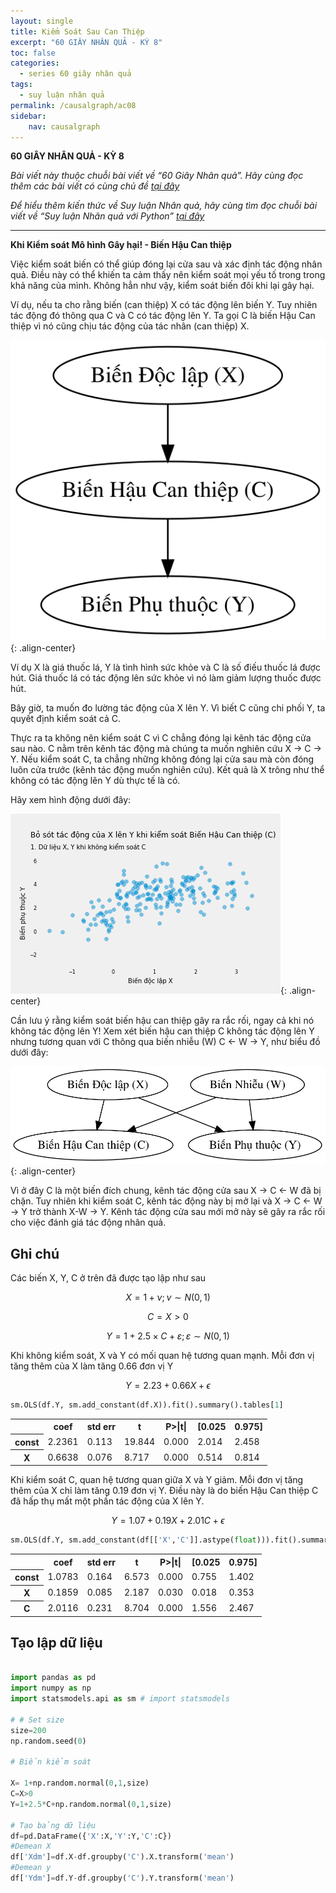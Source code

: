 ```yaml
---
layout: single
title: Kiểm Soát Sau Can Thiệp
excerpt: "60 GIÂY NHÂN QUẢ - KỲ 8"
toc: false
categories:
  - series 60 giây nhân quả
tags:
  - suy luận nhân quả
permalink: /causalgraph/ac08
sidebar:
    nav: causalgraph
---
```


**60 GIÂY NHÂN QUẢ - KỲ 8**

*Bài viết này thuộc chuỗi bài viết về “60 Giây Nhân quả”. Hãy cùng đọc thêm các bài viết có cùng chủ đề [tại đây](http://kinhtehocvohai.com/causalgraph/)*

*Để hiểu thêm kiến thức về Suy luận Nhân quả, hãy cùng tìm đọc chuỗi bài viết về “Suy luận Nhân quả với Python” [tại đây](http://kinhtehocvohai.com/pythoncausal/)*


-------

**Khi Kiểm soát Mô hình Gây hại! - Biến Hậu Can thiệp**

Việc kiểm soát biến có thể giúp đóng lại cửa sau và xác định tác động nhân quả. Điều này có thể khiến ta cảm thấy nên kiểm soát mọi yếu tố trong trong khả năng của mình. Không hẳn như vậy, kiểm soát biến đôi khi lại gây hại.

Ví dụ, nếu ta cho rằng biến (can thiệp) X có tác động lên biến Y. Tuy nhiên tác động đó thông qua C và C có tác động lên Y. Ta gọi C là biến Hậu Can thiệp vì nó cũng chịu tác động của tác nhân (can thiệp) X.

![image-center](/assets/images/animatedcausality/ac08/output_7_0.svg){: .align-center}

Ví dụ X là giá thuốc lá, Y là tình hình sức khỏe và C là số điếu thuốc lá được hút. Giá thuốc lá có tác động lên sức khỏe vì nó làm giảm lượng thuốc được hút.

Bây giờ,  ta muốn đo lường tác động của X lên Y. Vì biết C cũng chi phối Y, ta quyết định kiểm soát cả C.

Thực ra ta không nên kiểm soát C vì C chẳng đóng lại kênh tác động cửa sau nào. C nằm trên kênh tác động mà chúng ta muốn nghiên cứu X → C → Y. Nếu kiểm soát C, ta chẳng những không đóng lại cửa sau mà còn đóng luôn cửa trước (kênh tác động muốn nghiên cứu). Kết quả là X trông như thể không có tác động lên Y dù thực tế là có.

Hãy xem hình động dưới đây:

![image-center](/assets/images/animatedcausality/ac08/IV.gif){: .align-center}

Cần lưu ý rằng kiểm soát biến hậu can thiệp gây ra rắc rối, ngay cả khi nó không tác động lên Y! Xem xét biến hậu can thiệp C không tác động lên Y nhưng tương quan với C thông qua biến nhiễu (W) C ← W → Y, như biểu đồ dưới đây:

![image-center](/assets/images/animatedcausality/ac08/output_10_0.svg){: .align-center}

Vì ở đây C là một biến đích chung, kênh tác động cửa sau  X → C ← W đã bị chặn. Tuy nhiên khi kiểm soát C, kênh tác động này bị mở lại và X → C ← W → Y trở thành X-W -> Y. Kênh tác động cửa sau mới mở này sẽ gây ra rắc rối cho việc đánh giá tác động nhân quả.

## Ghi chú

Các biến X, Y, C ở trên đã được tạo lập như sau

$$X=1+\nu; \nu \sim N(0,1)$$

$$C=X>0$$

$$Y=1+2.5\times C+\varepsilon; \varepsilon \sim N(0,1)$$



Khi không kiểm soát, X và Y có mối quan hệ tương quan mạnh. Mỗi đơn vị tăng thêm của X làm tăng 0.66 đơn vị Y

$$Y=2.23+0.66X+\epsilon$$


```python
sm.OLS(df.Y, sm.add_constant(df.X)).fit().summary().tables[1]
```




<table class="simpletable">
<tr>
    <td></td>       <th>coef</th>     <th>std err</th>      <th>t</th>      <th>P>|t|</th>  <th>[0.025</th>    <th>0.975]</th>  
</tr>
<tr>
  <th>const</th> <td>    2.2361</td> <td>    0.113</td> <td>   19.844</td> <td> 0.000</td> <td>    2.014</td> <td>    2.458</td>
</tr>
<tr>
  <th>X</th>     <td>    0.6638</td> <td>    0.076</td> <td>    8.717</td> <td> 0.000</td> <td>    0.514</td> <td>    0.814</td>
</tr>
</table>



Khi kiểm soát C, quan hệ tương quan giữa X và Y giảm. Mỗi đơn vị tăng thêm của X chỉ làm tăng 0.19 đơn vị Y. Điều này là do biến Hậu Can thiệp C đã hấp thụ mất một phần tác động của X lên Y.

$$Y=1.07+0.19X+2.01C+ϵ$$


```python
sm.OLS(df.Y, sm.add_constant(df[['X','C']].astype(float))).fit().summary().tables[1]
```




<table class="simpletable">
<tr>
    <td></td>       <th>coef</th>     <th>std err</th>      <th>t</th>      <th>P>|t|</th>  <th>[0.025</th>    <th>0.975]</th>  
</tr>
<tr>
  <th>const</th> <td>    1.0783</td> <td>    0.164</td> <td>    6.573</td> <td> 0.000</td> <td>    0.755</td> <td>    1.402</td>
</tr>
<tr>
  <th>X</th>     <td>    0.1859</td> <td>    0.085</td> <td>    2.187</td> <td> 0.030</td> <td>    0.018</td> <td>    0.353</td>
</tr>
<tr>
  <th>C</th>     <td>    2.0116</td> <td>    0.231</td> <td>    8.704</td> <td> 0.000</td> <td>    1.556</td> <td>    2.467</td>
</tr>
</table>


## Tạo lập dữ liệu


```python

import pandas as pd
import numpy as np
import statsmodels.api as sm # import statsmodels 

# # Set size
size=200
np.random.seed(0)

# Biến kiểm soát

X= 1+np.random.normal(0,1,size)
C=X>0
Y=1+2.5*C+np.random.normal(0,1,size)

# Tạo bảng dữ liệu
df=pd.DataFrame({'X':X,'Y':Y,'C':C})
#Demean X
df['Xdm']=df.X-df.groupby('C').X.transform('mean')
#Demean y
df['Ydm']=df.Y-df.groupby('C').Y.transform('mean')

```



